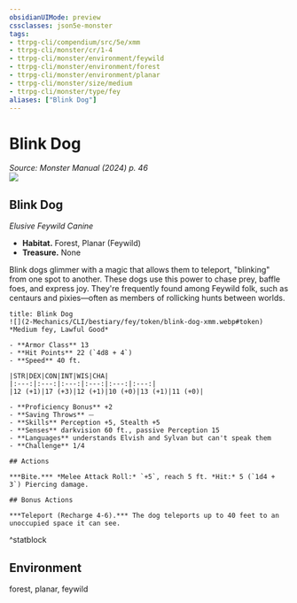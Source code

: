 ```yaml
---
obsidianUIMode: preview
cssclasses: json5e-monster
tags:
- ttrpg-cli/compendium/src/5e/xmm
- ttrpg-cli/monster/cr/1-4
- ttrpg-cli/monster/environment/feywild
- ttrpg-cli/monster/environment/forest
- ttrpg-cli/monster/environment/planar
- ttrpg-cli/monster/size/medium
- ttrpg-cli/monster/type/fey
aliases: ["Blink Dog"]
---
```

# Blink Dog
*Source: Monster Manual (2024) p. 46*  
![](2-Mechanics/CLI/books/monster-manual-2025/img/blink-dog.webp#right)

## Blink Dog

*Elusive Feywild Canine*

- **Habitat.** Forest, Planar (Feywild)  
- **Treasure.** None  

Blink dogs glimmer with a magic that allows them to teleport, "blinking" from one spot to another. These dogs use this power to chase prey, baffle foes, and express joy. They're frequently found among Feywild folk, such as centaurs and pixies—often as members of rollicking hunts between worlds.

```ad-statblock
title: Blink Dog
![](2-Mechanics/CLI/bestiary/fey/token/blink-dog-xmm.webp#token)
*Medium fey, Lawful Good*

- **Armor Class** 13 
- **Hit Points** 22 (`4d8 + 4`) 
- **Speed** 40 ft.

|STR|DEX|CON|INT|WIS|CHA|
|:---:|:---:|:---:|:---:|:---:|:---:|
|12 (+1)|17 (+3)|12 (+1)|10 (+0)|13 (+1)|11 (+0)|

- **Proficiency Bonus** +2
- **Saving Throws** ⏤
- **Skills** Perception +5, Stealth +5
- **Senses** darkvision 60 ft., passive Perception 15
- **Languages** understands Elvish and Sylvan but can't speak them
- **Challenge** 1/4

## Actions

***Bite.*** *Melee Attack Roll:* `+5`, reach 5 ft. *Hit:* 5 (`1d4 + 3`) Piercing damage.

## Bonus Actions

***Teleport (Recharge 4-6).*** The dog teleports up to 40 feet to an unoccupied space it can see.
```
^statblock

## Environment

forest, planar, feywild